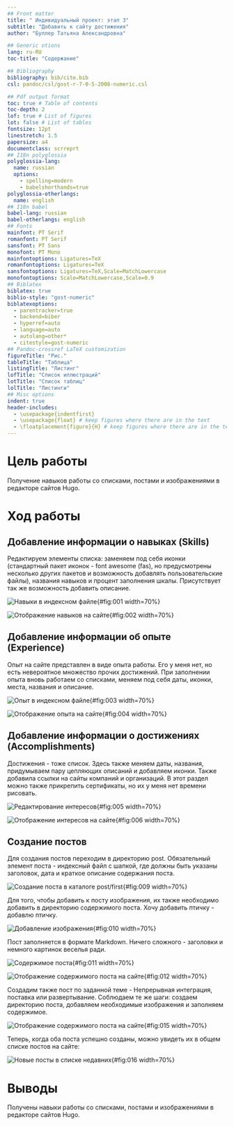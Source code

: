 ```yaml
---
## Front matter
title: " Индивидуальный проект: этап 3"
subtitle: "Добавить к сайту достижения"
author: "Буллер Татьяна Александровна"

## Generic otions
lang: ru-RU
toc-title: "Содержание"

## Bibliography
bibliography: bib/cite.bib
csl: pandoc/csl/gost-r-7-0-5-2008-numeric.csl

## Pdf output format
toc: true # Table of contents
toc-depth: 2
lof: true # List of figures
lot: false # List of tables
fontsize: 12pt
linestretch: 1.5
papersize: a4
documentclass: scrreprt
## I18n polyglossia
polyglossia-lang:
  name: russian
  options:
	- spelling=modern
	- babelshorthands=true
polyglossia-otherlangs:
  name: english
## I18n babel
babel-lang: russian
babel-otherlangs: english
## Fonts
mainfont: PT Serif
romanfont: PT Serif
sansfont: PT Sans
monofont: PT Mono
mainfontoptions: Ligatures=TeX
romanfontoptions: Ligatures=TeX
sansfontoptions: Ligatures=TeX,Scale=MatchLowercase
monofontoptions: Scale=MatchLowercase,Scale=0.9
## Biblatex
biblatex: true
biblio-style: "gost-numeric"
biblatexoptions:
  - parentracker=true
  - backend=biber
  - hyperref=auto
  - language=auto
  - autolang=other*
  - citestyle=gost-numeric
## Pandoc-crossref LaTeX customization
figureTitle: "Рис."
tableTitle: "Таблица"
listingTitle: "Листинг"
lofTitle: "Список иллюстраций"
lotTitle: "Список таблиц"
lolTitle: "Листинги"
## Misc options
indent: true
header-includes:
  - \usepackage{indentfirst}
  - \usepackage{float} # keep figures where there are in the text
  - \floatplacement{figure}{H} # keep figures where there are in the text
---
```


# Цель работы

Получение навыков работы со списками, постами и изображениями в редакторе сайтов Hugo.

# Ход работы

## Добавление информации о навыках (Skills)

Редактируем элементы списка: заменяем под себя иконки (стандартный пакет иконок - font awesome (fas), но предусмотрены несколько других пакетов и возможность добавлять пользовательские файлы), названия навыков и процент заполнения шкалы. Присутствует так же возможность добавить описание.

![Навыки в индексном файле](image/7.png){#fig:001 width=70%}

![Отображение навыков на сайте](image/1.png){#fig:002 width=70%}

## Добавление информации об опыте (Experience)

Опыт на сайте представлен в виде опыта работы. Его у меня нет, но есть невероятное множество прочих достижений. При заполнении опыта вновь работаем со списками, меняем под себя даты, иконки, места, названия и описание.

![Опыт в индексном файле](image/8.png){#fig:003 width=70%}

![Отображение опыта на сайте](image/2.png){#fig:004 width=70%}

## Добавление информации о достижениях (Accomplishments)

Достижения - тоже список. Здесь также меняем даты, названия, придумываем пару цепляющих описаний и добавляем иконки. Также добавила ссылки на сайты компаний и организаций. В этот раздел можно также прикрепить сертификаты, но их у меня нет времени рисовать.

![Редактирование интересов](image/9.png){#fig:005 width=70%}

![Отображение интересов на сайте](image/3.png){#fig:006 width=70%}

## Создание постов

Для создания постов переходим в директорию post. Обязательный элемент поста - индексный файл с шапкой, где должны быть указаны заголовок, дата и краткое описание содержания поста.

![Создание поста в каталоге post/first](image/99.png){#fig:009 width=70%}

Для того, чтобы добавить к посту изображения, их также необходимо добавить в директорию содержимого поста. Хочу добавить птичку - добавлю птичку.

![Добавление изображения](image/10.png){#fig:010 width=70%}

Пост заполняется в формате Markdown. Ничего сложного - заголовки и немного картинок веселья ради.

![Содержимое поста](image/11.png){#fig:011 width=70%}

![Отображение содержимого поста на сайте](image/5.png){#fig:012 width=70%}

Создадим также пост по заданной теме - Непрерывная интеграция, поставка или развертывание. Соблюдаем те же шаги: создаем директорию поста, добавляем необходимые изображения и заполняем содержимое.

![Отображение содержимого поста на сайте](image/6.png){#fig:015 width=70%}

Теперь, когда оба поста успешно созданы, можно увидеть их в общем списке постов на сайте:

![Новые посты в списке недавних](image/4.png){#fig:016 width=70%}

# Выводы

Получены навыки работы со списками, постами и изображениями в редакторе сайтов Hugo.
